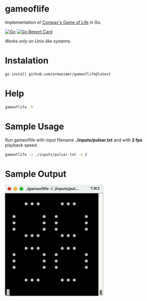 # gameoflife

Implementation of [Conway's Game of Life](https://en.wikipedia.org/wiki/Conway%27s_Game_of_Life) in Go.

[![Go](https://github.com/ermanimer/gameoflife/actions/workflows/go.yml/badge.svg?branch=main)](https://github.com/ermanimer/gameoflife/actions/workflows/go.yml)
[![Go Report Card](https://goreportcard.com/badge/github.com/ermanimer/gameoflife)](https://goreportcard.com/report/github.com/ermanimer/gameoflife)

*Works only on Unix-like systems.*

# Instalation

```zsh
go install github.com/ermanimer/gameoflife@latest
```

# Help

```zsh
gameoflife -h
```

# Sample Usage

Run gameoflife with input filename **./inputs/pulsar.txt** and with **2 fps** playback speed.

```zsh
gameoflife -i ./inputs/pulsar.txt -s 2
```

# Sample Output

![Pulsar](outputs/pulsar.gif)
